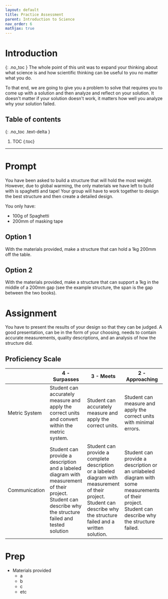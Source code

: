 ```yaml
---
layout: default
title: Practice Assessment
parent: Introduction to Science
nav_order: 6
mathjax: true
---
```


# Introduction
{: .no_toc }
The whole point of this unit was to expand your thinking about what science is and how scientific thinking can be useful to you no matter what you do.

To that end, we are going to give you a problem to solve that requires you to come up with a solution and then analyze and reflect on your solution.
It doesn't matter if your solution doesn't work, it matters how well you analyze why your solution failed.


<!-- table of contents for the page -->
## Table of contents
{: .no_toc .text-delta }

1. TOC
{:toc}

---
# Prompt
You have been asked to build a structure that will hold the most weight.  However, due to global warming, the only materials we have left to build with is spaghetti and tape!  Your group will have to work together to design the best structure and then create a detailed design. 

You only have:
  * 100g of Spaghetti
  * 200mm of masking tape

## Option 1
With the materials provided, make a structure that can hold a 1kg 200mm off the table.

## Option 2
With the materials provided, make a structure that can support a 1kg in the middle of a 200mm gap (see the example structure, the span is the gap between the two books).

# Assignment
You have to present the results of your design so that they can be judged.
A good presentation, can be in the form of your choosing, needs to contain accurate measurements, quality descriptions, and an analysis of how the structure did.

## Proficiency Scale

|  | 4 - Surpasses | 3 - Meets | 2 - Approaching | 1 - Below |
|---------------|---------------------------------------------------------------------------------------------------------------------------------------------------------------|---------------------------------------------------------------------------------------------------------------------------------------------------------------------------|----------------------------------------------------------------------------------------------------------------------------------------------------|----------------------------------------------------------------------------------------------------------------------------------|
| Metric System | Student can accurately measure and apply the correct units and convert within the metric system. | Student can accurately measure and apply the correct units. | Student can measure and apply the correct units with minimal errors. | Student cannot measure or apply the correct units. |
| Communication | Student can provide a description and a labeled diagram with measurement of their project.  Student can describe why the structure failed and tested solution | Student can provide a complete description or a labeled diagram with measurement of their project.  Student can describe why the structure failed and a written solution. | Student can provide a description or an unlabeled diagram with some measurements of their project.  Student can describe why the structure failed. | Student can provide a generic description with no diagram.  Student can only identify if the structure was a success or failure. |


# Prep
  * Materials provided
      - a
      - b
      - c
      - etc
